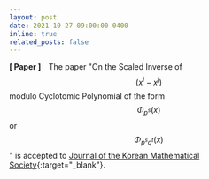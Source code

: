 ```yaml
---
layout: post
date: 2021-10-27 09:00:00-0400
inline: true
related_posts: false
---
```


**[ Paper ]** The paper "On the Scaled Inverse of $$(x^i-x^j)$$ modulo Cyclotomic Polynomial of the form $$\Phi_{p^s}(x)$$ or $$\Phi_{p^s q^t}(x)$$" is accepted to [Journal of the Korean Mathematical Society](https://jkms.kms.or.kr/){:target="\_blank"}.